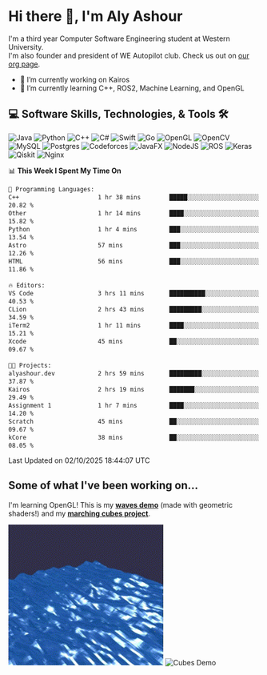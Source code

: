 # Hi there 👋, I'm Aly Ashour
I'm a third year Computer Software Engineering student at Western University.  
I'm also founder and president of WE Autopilot club. Check us out on [our org page](https://github.com/WE-Autopilot).

- 🔭 I’m currently working on Kairos
- 🌱 I’m currently learning C++, ROS2, Machine Learning, and OpenGL

## 💻 Software Skills, Technologies, & Tools 🛠️

![Java](https://img.shields.io/badge/java-%23ED8B00.svg?style=for-the-badge&logo=openjdk&logoColor=white)
![Python](https://img.shields.io/badge/python-3670A0?style=for-the-badge&logo=python&logoColor=ffdd54)
![C++](https://img.shields.io/badge/c++-%2300599C.svg?style=for-the-badge&logo=c%2B%2B&logoColor=white)
![C#](https://img.shields.io/badge/c%23-%23239120.svg?style=for-the-badge&logo=csharp&logoColor=white)
![Swift](https://img.shields.io/badge/swift-F54A2A?style=for-the-badge&logo=swift&logoColor=white)
![Go](https://img.shields.io/badge/go-%2300ADD8.svg?style=for-the-badge&logo=go&logoColor=white)
![OpenGL](https://img.shields.io/badge/OpenGL-%23FFFFFF.svg?style=for-the-badge&logo=opengl)
![OpenCV](https://img.shields.io/badge/opencv-%23white.svg?style=for-the-badge&logo=opencv&logoColor=white)
![MySQL](https://img.shields.io/badge/mysql-4479A1.svg?style=for-the-badge&logo=mysql&logoColor=white)
![Postgres](https://img.shields.io/badge/postgres-%23316192.svg?style=for-the-badge&logo=postgresql&logoColor=white)
![Codeforces](https://img.shields.io/badge/Codeforces-445f9d?style=for-the-badge&logo=Codeforces&logoColor=white)
![JavaFX](https://img.shields.io/badge/javafx-%23FF0000.svg?style=for-the-badge&logo=javafx&logoColor=white)
![NodeJS](https://img.shields.io/badge/node.js-6DA55F?style=for-the-badge&logo=node.js&logoColor=white)
![ROS](https://img.shields.io/badge/ros-%230A0FF9.svg?style=for-the-badge&logo=ros&logoColor=white)
![Keras](https://img.shields.io/badge/Keras-%23D00000.svg?style=for-the-badge&logo=Keras&logoColor=white)
![Qiskit](https://img.shields.io/badge/Qiskit-%236929C4.svg?style=for-the-badge&logo=Qiskit&logoColor=white)
![Nginx](https://img.shields.io/badge/nginx-%23009639.svg?style=for-the-badge&logo=nginx&logoColor=white)
<br>


<!--START_SECTION:waka-->
📊 **This Week I Spent My Time On** 

```text
💬 Programming Languages: 
C++                      1 hr 38 mins        █████░░░░░░░░░░░░░░░░░░░░   20.82 % 
Other                    1 hr 14 mins        ████░░░░░░░░░░░░░░░░░░░░░   15.82 % 
Python                   1 hr 4 mins         ███░░░░░░░░░░░░░░░░░░░░░░   13.54 % 
Astro                    57 mins             ███░░░░░░░░░░░░░░░░░░░░░░   12.26 % 
HTML                     56 mins             ███░░░░░░░░░░░░░░░░░░░░░░   11.86 % 

🔥 Editors: 
VS Code                  3 hrs 11 mins       ██████████░░░░░░░░░░░░░░░   40.53 % 
CLion                    2 hrs 43 mins       █████████░░░░░░░░░░░░░░░░   34.59 % 
iTerm2                   1 hr 11 mins        ████░░░░░░░░░░░░░░░░░░░░░   15.21 % 
Xcode                    45 mins             ██░░░░░░░░░░░░░░░░░░░░░░░   09.67 % 

🐱‍💻 Projects: 
alyashour.dev            2 hrs 59 mins       █████████░░░░░░░░░░░░░░░░   37.87 % 
Kairos                   2 hrs 19 mins       ███████░░░░░░░░░░░░░░░░░░   29.49 % 
Assignment 1             1 hr 7 mins         ████░░░░░░░░░░░░░░░░░░░░░   14.20 % 
Scratch                  45 mins             ██░░░░░░░░░░░░░░░░░░░░░░░   09.67 % 
kCore                    38 mins             ██░░░░░░░░░░░░░░░░░░░░░░░   08.05 % 
```


 Last Updated on 02/10/2025 18:44:07 UTC
<!--END_SECTION:waka-->

<h2>Some of what I've been working on...</h2>

I'm learning OpenGL!
This is my **[waves demo](https://github.com/alyashour/Gerstner-waves)** (made with geometric shaders!) and my **[marching cubes project](https://github.com/alyashour/Marching-Cube-Renderer)**.
<p>
  <img src="./assets/demo_waves.gif" alt="Waves Demo" width="310"/>
  <img src="./assets/demo_marching_cubes.gif" alt="Cubes Demo" width="378"/>
</p>
